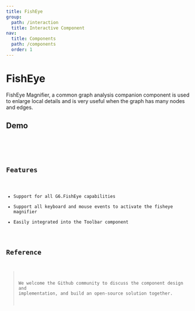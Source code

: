 ```yaml
---
title: FishEye
group:
  path: /interaction
  title: Interactive Component
nav:
  title: Components
  path: /components
  order: 1
---
```


# FishEye

FishEye Magnifier, a common graph analysis companion component is used to enlarge local details and is very useful when the graph has many nodes and edges.

## Demo

<code src='./demos/index.tsx'>

<API src='./index.tsx'>

## Features

- Support for all G6.FishEye capabilities
- Support all keyboard and mouse events to activate the fisheye magnifier
- Easily integrated into the Toolbar component

## Reference

> We welcome the Github community to discuss the component design and implementation, and build an open-source solution together.
